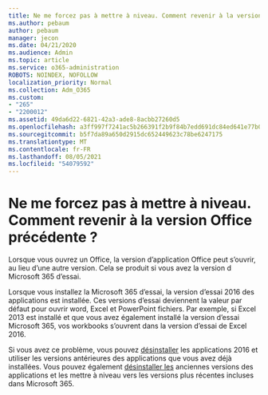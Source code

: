 ```yaml
---
title: Ne me forcez pas à mettre à niveau. Comment revenir à la version Office précédente ?
ms.author: pebaum
author: pebaum
manager: jecon
ms.date: 04/21/2020
ms.audience: Admin
ms.topic: article
ms.service: o365-administration
ROBOTS: NOINDEX, NOFOLLOW
localization_priority: Normal
ms.collection: Adm_O365
ms.custom:
- "265"
- "2200012"
ms.assetid: 49da6d22-6821-42a3-ade8-8acbb27260d5
ms.openlocfilehash: a3ff997f7241ac5b266391f2b9f84b7edd691dc84ed641e77b091d33c5a3dbf5
ms.sourcegitcommit: b5f7da89a650d2915dc652449623c78be6247175
ms.translationtype: MT
ms.contentlocale: fr-FR
ms.lasthandoff: 08/05/2021
ms.locfileid: "54079592"
---
```

# <a name="dont-force-me-to-upgrade-how-do-i-go-back-to-the-previous-office-version"></a>Ne me forcez pas à mettre à niveau. Comment revenir à la version Office précédente ?

Lorsque vous ouvrez un Office, la version d’application Office peut s’ouvrir, au lieu d’une autre version. Cela se produit si vous avez la version d Microsoft 365 d’essai.
  
Lorsque vous installez la Microsoft 365 d’essai, la version d’essai 2016 des applications est installée. Ces versions d’essai deviennent la valeur par défaut pour ouvrir word, Excel et PowerPoint fichiers. Par exemple, si Excel 2013 est installé et que vous avez également installé la version d’essai Microsoft 365, vos workbooks s’ouvrent dans la version d’essai de Excel 2016.
  
Si vous avez ce problème, vous pouvez [désinstaller](https://support.office.com/article/9dd49b83-264a-477a-8fcc-2fdf5dbf61d8.aspx) les applications 2016 et utiliser les versions antérieures des applications que vous avez déjà installées. Vous pouvez également [désinstaller les](https://support.office.com/article/9dd49b83-264a-477a-8fcc-2fdf5dbf61d8.aspx) anciennes versions des applications et les mettre à niveau vers les versions plus récentes incluses dans Microsoft 365.
